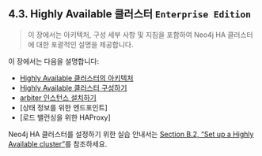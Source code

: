 ## 4.3. Highly Available 클러스터 `Enterprise Edition`
> 이 장에서는 아키텍처, 구성 세부 사항 및 지침을 포함하여 Neo4j HA 클러스터에 대한 포괄적인 설명을 제공합니다.

이 장에서는 다음을 설명합니다:

* [Highly Available 클러스터의 아키텍처](/clustering/highly-available-cluster/architecture-of-a-highly-available-cluster.md)
* [Highly Available 클러스터 구성하기](https://neo4j.com/docs/operations-manual/3.3/clustering/high-availability/configuration/)
* [arbiter 인스턴스 설치하기](https://neo4j.com/docs/operations-manual/3.3/clustering/high-availability/arbiter-instances/)
* [상태 정보를 위한 엔드포인트]
* [로드 밸런싱을 위한 HAProxy]

Neo4j HA 클러스터를 설정하기 위한 실습 안내서는 [Section B.2, “Set up a Highly Available cluster”](https://neo4j.com/docs/operations-manual/3.3/tutorial/highly-available-cluster/)를 참조하세요.
